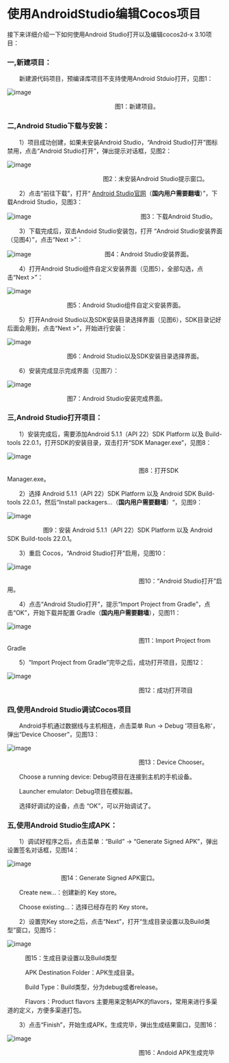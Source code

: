 # 使用AndroidStudio编辑Cocos项目

接下来详细介绍一下如何使用Android Studio打开以及编辑cocos2d-x 3.10项目：

### 一,新建项目：

&emsp;&emsp;新建源代码项目，预编译库项目不支持使用Android Stduio打开，见图1：

![image](res/image0001.png)

&emsp;&emsp;&emsp;&emsp;&emsp;&emsp;&emsp;&emsp;&emsp;&emsp;&emsp;&emsp;&emsp;&emsp;&emsp;&emsp;&emsp;&emsp;图1：新建项目。

### 二,Android Studio下载与安装：
&emsp;&emsp;1）项目成功创建，如果未安装Android Studio，“Android Studio打开”图标禁用，点击“Android Studio打开”，弹出提示对话框，见图2：

![image](res/image0002.png)

&emsp;&emsp;&emsp;&emsp;&emsp;&emsp;&emsp;&emsp;&emsp;&emsp;&emsp;&emsp;&emsp;&emsp;&emsp;&emsp;图2：未安装Android Studio提示窗口。

&emsp;&emsp;2）点击“前往下载”，打开“ [Android Studio官网](http://developer.android.com/sdk/index.html "Android Studio官网")（**国内用户需要翻墙**）”，下载Android Studio，见图3：

![image](res/image0003.png)
&emsp;&emsp;&emsp;&emsp;&emsp;&emsp;&emsp;&emsp;&emsp;&emsp;&emsp;&emsp;&emsp;&emsp;&emsp;&emsp;&emsp;&emsp;图3：下载Android Studio。

&emsp;&emsp;3）下载完成后，双击Andoid Studio安装包，打开 “Android Studio安装界面（见图4）”，点击“Next >”：

![image](res/image0004.png)
&emsp;&emsp;&emsp;&emsp;&emsp;&emsp;&emsp;&emsp;&emsp;&emsp;&emsp;&emsp;图4：Android Studio安装界面。

&emsp;&emsp;4）打开Android Studio组件自定义安装界面（见图5），全部勾选，点击“Next >”：

![image](res/image0005.png)

&emsp;&emsp;&emsp;&emsp;&emsp;&emsp;&emsp;&emsp;&emsp;&emsp;图5：Android Studio组件自定义安装界面。

&emsp;&emsp;5）打开Android Studio以及SDK安装目录选择界面（见图6），SDK目录记好后面会用到，点击“Next >”，开始进行安装：

![image](res/image0006.png)

&emsp;&emsp;&emsp;&emsp;&emsp;&emsp;&emsp;&emsp;&emsp;&emsp;图6：Android Studio以及SDK安装目录选择界面。

&emsp;&emsp;6）安装完成显示完成界面（见图7）：

![image](res/image0007.png)

&emsp;&emsp;&emsp;&emsp;&emsp;&emsp;&emsp;&emsp;&emsp;&emsp;图7：Android Studio安装完成界面。


### 三,Android Studio打开项目：

&emsp;&emsp;1）安装完成后，需要添加Android 5.1.1（API 22）SDK Platform 以及 Build-tools 22.0.1，打开SDK的安装目录，双击打开“SDK Manager.exe”，见图8：

![image](res/image0008.png)

&emsp;&emsp;&emsp;&emsp;&emsp;&emsp;&emsp;&emsp;&emsp;&emsp;&emsp;&emsp;&emsp;&emsp;&emsp;&emsp;&emsp;&emsp;&emsp;&emsp;&emsp;&emsp;图8：打开SDK Manager.exe。

&emsp;&emsp;2）选择 Android 5.1.1（API 22）SDK Platform 以及 Android SDK Build-tools 22.0.1，然后“Install packagers...（**国内用户需要翻墙**）“，见图9：

![image](res/image0009.png)

&emsp;&emsp;&emsp;&emsp;&emsp;&emsp;图9：安装 Android 5.1.1（API 22）SDK Platform 以及 Android SDK Build-tools 22.0.1。

&emsp;&emsp;3）重启 Cocos，“Android Studio打开”启用，见图10：

![image](res/image0010.png)

&emsp;&emsp;&emsp;&emsp;&emsp;&emsp;&emsp;&emsp;&emsp;&emsp;&emsp;&emsp;&emsp;&emsp;&emsp;&emsp;&emsp;&emsp;&emsp;&emsp;&emsp;&emsp;图10：“Android Studio打开”启用。

&emsp;&emsp;4）点击“Android Studio打开”，提示“Import Project from Gradle”，点击“OK”，开始下载并配置 Gradle（**国内用户需要翻墙**），见图11：

![image](res/image0011.png)

&emsp;&emsp;&emsp;&emsp;&emsp;&emsp;&emsp;&emsp;&emsp;&emsp;&emsp;&emsp;&emsp;&emsp;&emsp;&emsp;&emsp;&emsp;&emsp;&emsp;&emsp;&emsp;图11：Import Project from Gradle

&emsp;&emsp;5）“Import Project from Gradle”完毕之后，成功打开项目，见图12：

![image](res/image0012.png)

&emsp;&emsp;&emsp;&emsp;&emsp;&emsp;&emsp;&emsp;&emsp;&emsp;&emsp;&emsp;&emsp;&emsp;&emsp;&emsp;&emsp;&emsp;&emsp;&emsp;&emsp;&emsp;图12：成功打开项目

### 四,使用Android Studio调试Cocos项目

&emsp;&emsp;Android手机通过数据线与主机相连，点击菜单 Run -> Debug '项目名称'，弹出“Device Chooser”，见图13：

![image](res/image0013.png)

&emsp;&emsp;&emsp;&emsp;&emsp;&emsp;&emsp;&emsp;&emsp;&emsp;&emsp;&emsp;&emsp;&emsp;&emsp;&emsp;&emsp;&emsp;&emsp;&emsp;&emsp;&emsp;图13：Device Chooser。

&emsp;&emsp;Choose a running device: Debug项目在连接到主机的手机设备。

&emsp;&emsp;Launcher emulator: Debug项目在模拟器。

&emsp;&emsp;选择好调试的设备，点击 “OK”，可以开始调试了。

### 五,使用Android Studio生成APK：

&emsp;&emsp;1）调试好程序之后，点击菜单：“Build” -> “Generate Signed APK”，弹出设置签名对话框，见图14：

![image](res/image0014.png)

&emsp;&emsp;&emsp;&emsp;&emsp;&emsp;&emsp;&emsp;&emsp;图14：Generate Signed APK窗口。

&emsp;&emsp;Create new...：创建新的 Key store。

&emsp;&emsp;Choose existing...：选择已经存在的 Key store。


&emsp;&emsp;2）设置完Key store之后，点击“Next”，打开“生成目录设置以及Build类型”窗口，见图15：

![image](res/image0015.png)

&emsp;&emsp;&emsp;图15：生成目录设置以及Build类型

&emsp;&emsp;&emsp;APK Destination Folder：APK生成目录。

&emsp;&emsp;&emsp;Build Type：Build类型，分为debug或者release。

&emsp;&emsp;&emsp;Flavors：Product flavors 主要用来定制APK的flavors，常用来进行多渠道的定义，方便多渠道打包。

&emsp;&emsp;3）点击“Finish”，开始生成APK，生成完毕，弹出生成结果窗口，见图16：

![image](res/image0016.png)

&emsp;&emsp;&emsp;&emsp;&emsp;&emsp;&emsp;&emsp;&emsp;&emsp;&emsp;&emsp;&emsp;&emsp;&emsp;&emsp;&emsp;&emsp;&emsp;&emsp;&emsp;&emsp;图16：Andoid APK生成完毕